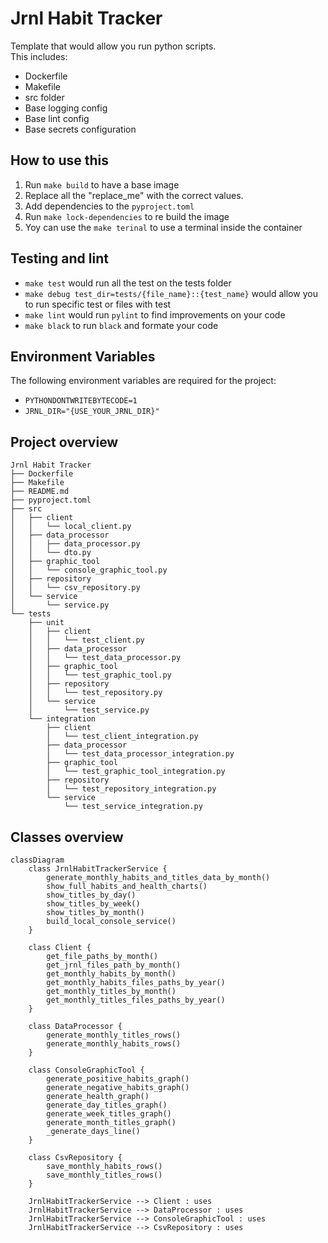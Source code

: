 # Jrnl Habit Tracker
Template that would allow you run python scripts.  
This includes:
- Dockerfile
- Makefile
- src folder
- Base logging config
- Base lint config
- Base secrets configuration


## How to use this
1. Run `make build` to have a base image
2. Replace all the "replace_me" with the correct values.
3. Add dependencies to the `pyproject.toml`
4. Run `make lock-dependencies` to re build the image
5. Yoy can use the `make terinal` to use a terminal inside the container


## Testing and lint
- `make test` would run all the test on the tests folder
- `make debug test_dir=tests/{file_name}::{test_name}` would allow you to run specific test or files with test
- `make lint` would run `pylint` to find improvements on your code
- `make black` to run `black` and formate your code

## Environment Variables

The following environment variables are required for the project:

- `PYTHONDONTWRITEBYTECODE=1`
- `JRNL_DIR="{USE_YOUR_JRNL_DIR}"`

## Project overview
```Jrnl Habit Tracker
Jrnl Habit Tracker
├── Dockerfile
├── Makefile
├── README.md
├── pyproject.toml
├── src
│   ├── client
│   │   └── local_client.py
│   ├── data_processor
│   │   ├── data_processor.py
│   │   └── dto.py
│   ├── graphic_tool
│   │   └── console_graphic_tool.py
│   ├── repository
│   │   └── csv_repository.py
│   └── service
│       └── service.py
└── tests
    ├── unit
    │   ├── client
    │   │   └── test_client.py
    │   ├── data_processor
    │   │   └── test_data_processor.py
    │   ├── graphic_tool
    │   │   └── test_graphic_tool.py
    │   ├── repository
    │   │   └── test_repository.py
    │   └── service
    │       └── test_service.py
    └── integration
        ├── client
        │   └── test_client_integration.py
        ├── data_processor
        │   └── test_data_processor_integration.py
        ├── graphic_tool
        │   └── test_graphic_tool_integration.py
        ├── repository
        │   └── test_repository_integration.py
        └── service
            └── test_service_integration.py
```

## Classes overview
```mermaid
classDiagram
    class JrnlHabitTrackerService {
        generate_monthly_habits_and_titles_data_by_month()
        show_full_habits_and_health_charts()
        show_titles_by_day()
        show_titles_by_week()
        show_titles_by_month()
        build_local_console_service()
    }

    class Client {
        get_file_paths_by_month()
        get_jrnl_files_path_by_month()
        get_monthly_habits_by_month()
        get_monthly_habits_files_paths_by_year()
        get_monthly_titles_by_month()
        get_monthly_titles_files_paths_by_year()
    }

    class DataProcessor {
        generate_monthly_titles_rows()
        generate_monthly_habits_rows()
    }

    class ConsoleGraphicTool {
        generate_positive_habits_graph()
        generate_negative_habits_graph()
        generate_health_graph()
        generate_day_titles_graph()
        generate_week_titles_graph()
        generate_month_titles_graph()
        _generate_days_line()
    }

    class CsvRepository {
        save_monthly_habits_rows()
        save_monthly_titles_rows()
    }

    JrnlHabitTrackerService --> Client : uses
    JrnlHabitTrackerService --> DataProcessor : uses
    JrnlHabitTrackerService --> ConsoleGraphicTool : uses
    JrnlHabitTrackerService --> CsvRepository : uses
```